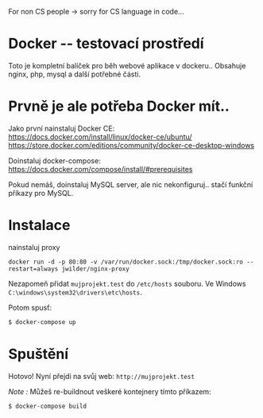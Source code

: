 For non CS people -> sorry for CS language in code...

Docker -- testovací prostředí
==============
Toto je kompletní balíček pro běh webové aplikace v dockeru.. Obsahuje nginx, php, mysql a další potřebné části.

Prvně je ale potřeba Docker mít..
=================================
Jako první nainstaluj Docker CE: 
https://docs.docker.com/install/linux/docker-ce/ubuntu/
https://store.docker.com/editions/community/docker-ce-desktop-windows

Doinstaluj docker-compose:
https://docs.docker.com/compose/install/#prerequisites

Pokud nemáš, doinstaluj MySQL server, ale nic nekonfiguruj.. stačí funkční příkazy pro MySQL.




# Instalace
nainstaluj proxy

`docker run -d -p 80:80 -v /var/run/docker.sock:/tmp/docker.sock:ro --restart=always jwilder/nginx-proxy`


Nezapomeň přidat `mujprojekt.test` do `/etc/hosts` souboru. Ve Windows `C:\windows\system32\drivers\etc\hosts`.


Potom spusť:

```bash
$ docker-compose up
```

# Spuštění

Hotovo! Nyní přejdi na svůj web: `http://mujprojekt.test`

_Note :_ Můžeš re-buildnout veškeré kontejnery tímto příkazem:

```bash
$ docker-compose build
```

